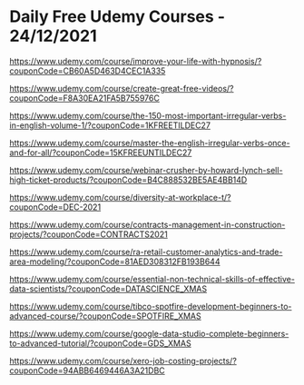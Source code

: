 # Daily Free Udemy Courses - 24/12/2021

https://www.udemy.com/course/improve-your-life-with-hypnosis/?couponCode=CB60A5D463D4CEC1A335
https://www.udemy.com/course/create-great-free-videos/?couponCode=F8A30EA21FA5B755976C
https://www.udemy.com/course/the-150-most-important-irregular-verbs-in-english-volume-1/?couponCode=1KFREETILDEC27
https://www.udemy.com/course/master-the-english-irregular-verbs-once-and-for-all/?couponCode=15KFREEUNTILDEC27
https://www.udemy.com/course/webinar-crusher-by-howard-lynch-sell-high-ticket-products/?couponCode=B4C888532BE5AE4BB14D
https://www.udemy.com/course/diversity-at-workplace-t/?couponCode=DEC-2021
https://www.udemy.com/course/contracts-management-in-construction-projects/?couponCode=CONTRACTS2021
https://www.udemy.com/course/ra-retail-customer-analytics-and-trade-area-modeling/?couponCode=81AED308312FB193B644
https://www.udemy.com/course/essential-non-technical-skills-of-effective-data-scientists/?couponCode=DATASCIENCE_XMAS
https://www.udemy.com/course/tibco-spotfire-development-beginners-to-advanced-course/?couponCode=SPOTFIRE_XMAS
https://www.udemy.com/course/google-data-studio-complete-beginners-to-advanced-tutorial/?couponCode=GDS_XMAS
https://www.udemy.com/course/xero-job-costing-projects/?couponCode=94ABB6469446A3A21DBC
